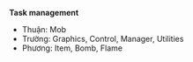 **Task management**
* Thuận: Mob
* Trường: Graphics, Control, Manager, Utilities
* Phương: Item, Bomb, Flame